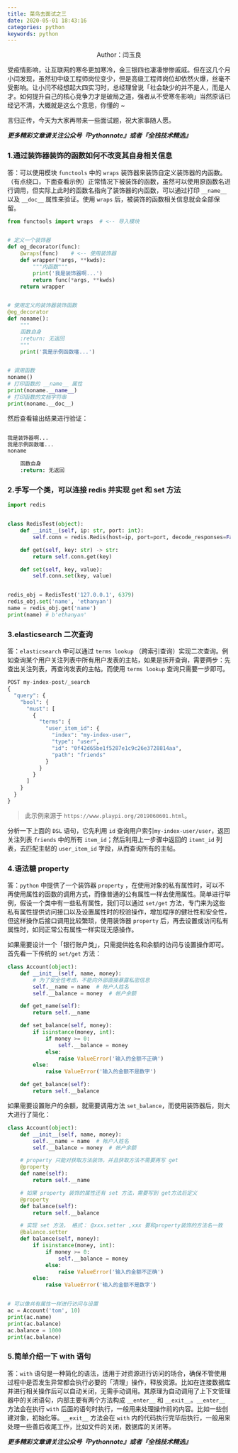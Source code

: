 ```yaml
---
title: 菜鸟去面试之三
date: 2020-05-01 18:43:16
categories: python
keywords: python
---
```


<center>Author：闫玉良</center>

受疫情影响，让互联网的寒冬更加寒冷，金三银四也凄凄惨惨戚戚。但在这几个月小闫发现，虽然初中级工程师岗位变少，但是高级工程师岗位却依然火爆，丝毫不受影响。让小闫不经想起大四实习时，总经理曾说「社会缺少的并不是人，而是人才。如何提升自己的核心竞争力才是破局之道，强者从不受寒冬影响」当然原话已经记不清，大概就是这么个意思，你懂的 ~

言归正传，今天为大家再带来一些面试题，祝大家事随人愿。

<!--more-->

**_更多精彩文章请关注公众号『Pythonnote』或者『全栈技术精选』_**

### 1.通过装饰器装饰的函数如何不改变其自身相关信息

答：可以使用模块 `functools` 中的 `wraps` 装饰器来装饰自定义装饰器的内函数。（有点绕口，下面查看示例）正常情况下被装饰的函数，虽然可以使用原函数名进行调用，但实际上此时的函数名指向了装饰器的内函数，可以通过打印 `__name__` 以及 `__doc__` 属性来验证。使用 `wraps` 后，被装饰的函数相关信息就会全部保留。

```python
from functools import wraps  # <-- 导入模块


# 定义一个装饰器
def eg_decorator(func):
    @wraps(func)    # <-- 使用装饰器
    def wrapper(*args, **kwds):
        """内函数"""
        print('我是装饰器啊...')
        return func(*args, **kwds)
    return wrapper


# 使用定义的装饰器装饰函数
@eg_decorator
def noname():
    """
    函数自身
    :return: 无返回
    """
    print('我是示例函数噻...')


# 调用函数
noname()
# 打印函数的 __name__ 属性
print(noname.__name__)
# 打印函数的文档字符串
print(noname.__doc__)
```

然后查看输出结果进行验证：

```python

我是装饰器啊...
我是示例函数噻...
noname

    函数自身
    :return: 无返回
```

### 2.手写一个类，可以连接 redis 并实现 get 和 set 方法

```python
import redis


class RedisTest(object):
    def __init__(self, ip: str, port: int):
        self.conn = redis.Redis(host=ip, port=port, decode_responses=False)

    def get(self, key: str) -> str:
        return self.conn.get(key)

    def set(self, key, value):
        self.conn.set(key, value)


redis_obj = RedisTest('127.0.0.1', 6379)
redis_obj.set('name', 'ethanyan')
name = redis_obj.get('name')
print(name) # b'ethanyan'
```

### 3.elasticsearch 二次查询

答：`elasticsearch` 中可以通过 `terms lookup` （跨索引查询）实现二次查询。例如查询某个用户关注列表中所有用户发表的主帖，如果是拆开查询，需要两步：先查出关注列表，再查询发表的主帖。而使用 `terms lookup` 查询只需要一步即可。

```python
POST my-index-post/_search
{
  "query": {
    "bool": {
      "must": [
        {
          "terms": {
            "user_item_id": {
              "index": "my-index-user",
              "type": "user",
              "id": "0f42d65be1f5287e1c9c26e3728814aa",
              "path": "friends"
            }
          }
        }
      ]
    }
  }
}
```

> 此示例来源于 `https://www.playpi.org/2019060601.html`。

分析一下上面的 `DSL` 语句，它先利用 `id` 查询用户索引`my-index-user/user`，返回关注列表 `friends` 中的所有 `item_id`；然后利用上一步骤中返回的 `itemt_id` 列表，去匹配主帖的 `user_item_id` 字段，从而查询所有的主帖。

### 4.语法糖 property

答：`python` 中提供了一个装饰器 `property` ，在使用对象的私有属性时，可以不再使用属性的函数的调用方式，而像普通的公有属性一样去使用属性。简单进行举例，假设一个类中有一些私有属性，我们可以通过 `set/get` 方法，专门来为这些私有属性提供访问接口以及设置属性时的校验操作，增加程序的健壮性和安全性，但这样操作后接口调用比较繁琐，使用装饰器 `property` 后，再去设置或访问私有属性时，如同正常公有属性一样实现无感操作。

如果需要设计一个「银行账户类」，只需提供姓名和余额的访问与设置操作即可。首先看一下传统的 `set/get` 方法：

```python
class Account(object):
    def __init__(self, name, money):
        # 为了安全性考虑，不能向外部直接暴露私密信息
        self.__name = name  # 帐户人姓名
        self.__balance = money  # 帐户余额

    def get_name(self):
        return self.__name

    def set_balance(self, money):
        if isinstance(money, int):
            if money >= 0:
                self.__balance = money
            else:
                raise ValueError('输入的金额不正确')
        else:
            raise ValueError('输入的金额不是数字')

    def get_balance(self):
        return self.__balance
```

如果需要设置账户的余额，就需要调用方法 `set_balance`，而使用装饰器后，则大大进行了简化：

```python
class Account(object):
    def __init__(self, name, money):
        self.__name = name  # 帐户人姓名
        self.__balance = money  # 帐户余额

    # property 只能对获取方法装饰，并且获取方法不需要再写 get
    @property
    def name(self):
        return self.__name

    # 如果 property 装饰的属性还有 set 方法，需要写到 get方法后定义
    @property
    def balance(self):
        return self.__balance

    # 实现 set 方法， 格式： @xxx.setter ,xxx 要和property装饰的方法名一致
    @balance.setter
    def balance(self, money):
        if isinstance(money, int):
            if money >= 0:
                self.__balance = money
            else:
                raise ValueError('输入的金额不正确')
        else:
            raise ValueError('输入的金额不是数字')


# 可以像共有属性一样进行访问与设置
ac = Account('tom', 10)
print(ac.name)
print(ac.balance)
ac.balance = 1000
print(ac.balance)
```

### 5.简单介绍一下 with 语句

答：`with` 语句是一种简化的语法，适用于对资源进行访问的场合，确保不管使用过程中是否发生异常都会执行必要的「清理」操作，释放资源。比如在连接数据库并进行相关操作后可以自动关闭，无需手动调用。其原理为自动调用了上下文管理器中的关闭语句，内部主要有两个方法构成 `__enter__` 和 `__exit__`。`__enter__` 方法会在执行 `with` 后面的语句时执行，一般用来处理操作前的内容。比如一些创建对象，初始化等。`__exit__` 方法会在 `with` 内的代码执行完毕后执行，一般用来处理一些善后收尾工作，比如文件的关闭，数据库的关闭等。

**_更多精彩文章请关注公众号『Pythonnote』或者『全栈技术精选』_**
